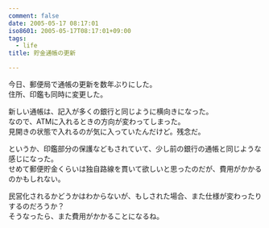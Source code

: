 ```yaml
---
comment: false
date: 2005-05-17 08:17:01
iso8601: 2005-05-17T08:17:01+09:00
tags:
  - life
title: 貯金通帳の更新

---
```


<div class="entry-body">
  <p>今日、郵便局で通帳の更新を数年ぶりにした。<br />
    住所、印鑑も同時に変更した。</p>

  <p>新しい通帳は、記入が多くの銀行と同じように横向きになった。<br />
    なので、ATMに入れるときの方向が変わってしまった。<br />
    見開きの状態で入れるのが気に入っていたんだけど。残念だ。</p>

  <p>というか、印鑑部分の保護などもされていて、少し前の銀行の通帳と同じような感じになった。<br />
    せめて郵便貯金くらいは独自路線を貫いて欲しいと思ったのだが、費用がかかるのかもしれない。</p>

  <p>民営化されるかどうかはわからないが、もしされた場合、また仕様が変わったりするのだろうか？<br />
    そうなったら、また費用がかかることになるね。</p>
</div>
